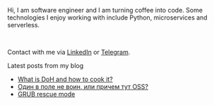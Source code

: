 Hi, I am software engineer and I am turning coffee into code. Some technologies I enjoy working with include Python, microservices and serverless.

<br />

Contact with me via [LinkedIn](https://www.linkedin.com/in/georgepirogov) or [Telegram](https://t.me/digitalduke).

Latest posts from my blog
<!-- BLOG-POST-LIST:START -->
- [What is DoH and how to cook it?](https://digitalduke.blog/What-is-DoH-and-how-to-cook-it/)
- [Один в поле не воин, или причем тут OSS?](https://digitalduke.blog/leadership-and-OSS/)
- [GRUB rescue mode](https://digitalduke.blog/GRUB-rescue-mode/)
<!-- BLOG-POST-LIST:END -->
